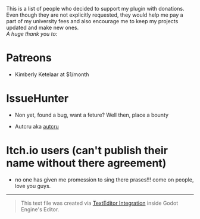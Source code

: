 This is a list of people who decided to support my plugin with donations. Even though they are not explicitly requested, they would help me pay a part of my university fees and also encourage me to keep my projects updated and make new ones.  
*A huge thank you to:*    
# Patreons
  - Kimberly Ketelaar at $1/month 
# IssueHunter
- Non yet, found a bug, want a feture? Well then, place a bounty

- Autcru aka [autcru](https://github.com/autcru)
# Itch.io users (can't publish their name without there agreement)
- no one has given me promession to sing there prases!!! come on people, love you guys.  
  

  
  
  
  
  
  
  
    
  
  

  
  
  

  
  

  
  
    
  
  
  
-----------------
> This text file was created via [TextEditor Integration](https://github.com/fenix-hub/godot-engine.text-editor) inside Godot Engine's Editor.


